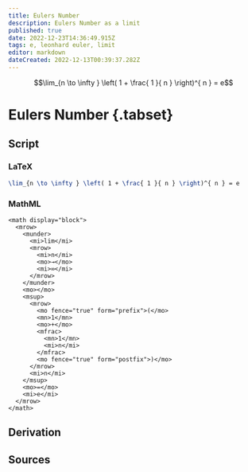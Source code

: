 ```yaml
---
title: Eulers Number
description: Eulers Number as a limit
published: true
date: 2022-12-23T14:36:49.915Z
tags: e, leonhard euler, limit
editor: markdown
dateCreated: 2022-12-13T00:39:37.282Z
---
```


$$\lim_{n \to \infty } \left( 1 + \frac{ 1 }{ n } \right)^{ n } = e$$

# Eulers Number {.tabset}
## Script
### LaTeX
```tex
\lim_{n \to \infty } \left( 1 + \frac{ 1 }{ n } \right)^{ n } = e
```
### MathML
```mathml
<math display="block">
  <mrow>
    <munder>
      <mi>lim</mi>
      <mrow>
        <mi>n</mi>
        <mo>→</mo>
        <mi>∞</mi>
      </mrow>
    </munder>
    <mo>⁡</mo>
    <msup>
      <mrow>
        <mo fence="true" form="prefix">(</mo>
        <mn>1</mn>
        <mo>+</mo>
        <mfrac>
          <mn>1</mn>
          <mi>n</mi>
        </mfrac>
        <mo fence="true" form="postfix">)</mo>
      </mrow>
      <mi>n</mi>
    </msup>
    <mo>=</mo>
    <mi>e</mi>
  </mrow>
</math>
```

## Derivation

## Sources